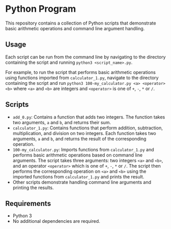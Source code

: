 # Python Program

This repository contains a collection of Python scripts that demonstrate basic arithmetic operations and command line argument handling.

## Usage

Each script can be run from the command line by navigating to the directory containing the script and running `python3 <script_name>.py`.

For example, to run the script that performs basic arithmetic operations using functions imported from `calculator_1.py`, navigate to the directory containing the script and run `python3 100-my_calculator.py <a> <operator> <b>` where `<a>` and `<b>` are integers and `<operator>` is one of `+`, `-`, `*` or `/`.

## Scripts

- `add_0.py`: Contains a function that adds two integers. The function takes two arguments, `a` and `b`, and returns their sum.
- `calculator_1.py`: Contains functions that perform addition, subtraction, multiplication, and division on two integers. Each function takes two arguments, `a` and `b`, and returns the result of the corresponding operation.
- `100-my_calculator.py`: Imports functions from `calculator_1.py` and performs basic arithmetic operations based on command line arguments. The script takes three arguments: two integers `<a>` and `<b>`, and an operator `<operator>` which is one of `+`, `-`, `*` or `/`. The script then performs the corresponding operation on `<a>` and `<b>` using the imported functions from `calculator_1.py` and prints the result.
- Other scripts demonstrate handling command line arguments and printing the results.

## Requirements

- Python 3
- No additional dependencies are required.
